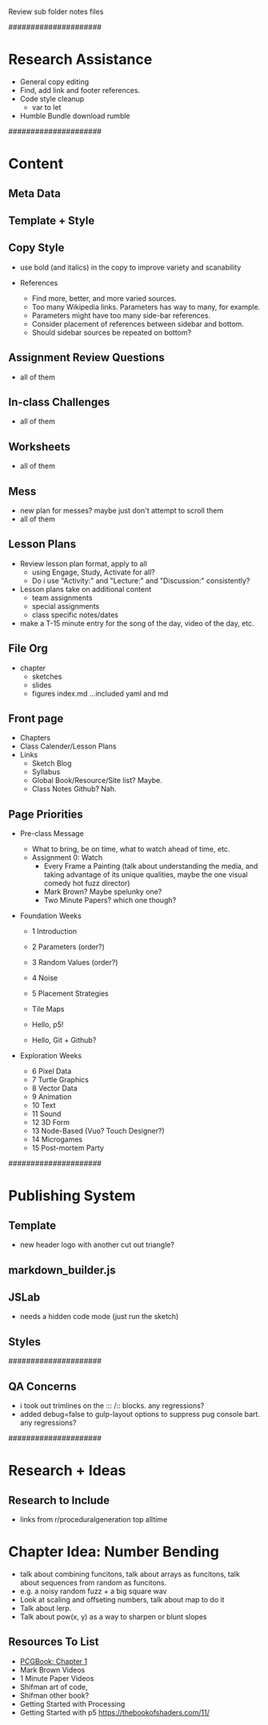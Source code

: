 Review sub folder notes files

#####################
# Research Assistance

- General copy editing
- Find, add link and footer references.
- Code style cleanup
  - var to let
- Humble Bundle download rumble




#####################
# Content

## Meta Data

## Template + Style


## Copy Style
- use bold (and italics) in the copy to improve variety and scanability

- References
  - Find more, better, and more varied sources. 
  - Too many Wikipedia links. Parameters has way to many, for example.
  - Parameters might have too many side-bar references.
  - Consider placement of references between sidebar and bottom.
  - Should sidebar sources be repeated on bottom?


## Assignment Review Questions
- all of them

## In-class Challenges
- all of them

## Worksheets
- all of them

## Mess
- new plan for messes? maybe just don't attempt to scroll them
- all of them

## Lesson Plans
- Review lesson plan format, apply to all
  - using Engage, Study, Activate for all?
  - Do i use "Activity:" and "Lecture:" and "Discussion:" consistently?
- Lesson plans take on additional content
  - team assignments
  - special assignments
  - class specific notes/dates
- make a T-15 minute entry for the song of the day, video of the day, etc.

## File Org
- chapter
  - sketches
  - slides
  - figures
  index.md
  ...included yaml and md


## Front page
- Chapters
- Class Calender/Lesson Plans
- Links
  - Sketch Blog
  - Syllabus
  - Global Book/Resource/Site list? Maybe.
  - Class Notes Github? Nah.

## Page Priorities
- Pre-class Message
  - What to bring, be on time, what to watch ahead of time, etc.
  - Assignment 0: Watch
    - Every Frame a Painting (talk about understanding the media, and taking advantage of its unique qualities, maybe the one visual comedy hot fuzz director)
    - Mark Brown? Maybe spelunky one?
    - Two Minute Papers? which one though?


- Foundation Weeks
  - 1 Introduction
  - 2 Parameters (order?)
  - 3 Random Values (order?)
  - 4 Noise
  - 5 Placement Strategies

  - Tile Maps
  - Hello, p5!
  - Hello, Git + Github?

- Exploration Weeks
  - 6 Pixel Data
  - 7 Turtle Graphics
  - 8 Vector Data
  - 9 Animation
  - 10 Text
  - 11 Sound
  - 12 3D Form
  - 13 Node-Based (Vuo? Touch Designer?)
  - 14 Microgames
  - 15 Post-mortem Party


  


#####################
# Publishing System

## Template
- new header logo with another cut out triangle?

## markdown_builder.js


## JSLab
- needs a hidden code mode (just run the sketch)

## Styles




#####################
## QA Concerns

- i took out trimlines on the ::: /:: blocks. any regressions?
- added debug=false to gulp-layout options to suppress pug console bart. any regressions?


#####################
# Research + Ideas

## Research to Include
- links from r/proceduralgeneration top alltime

# Chapter Idea: Number Bending
- talk about combining funcitons, talk about arrays as funcitons, talk about sequences from random as funcitons.
- e.g. a noisy random fuzz + a big square wav
- Look at scaling and offseting numbers, talk about map to do it
- Talk about lerp.
- Talk about pow(x, y) as a way to sharpen or blunt slopes





## Resources To List
- [PCGBook: Chapter 1](http://pcgbook.com/wp-content/uploads/chapter01.pdf)
- Mark Brown Videos
- 1 Minute Paper Videos
- Shifman art of code,
- Shifman other book?
- Getting Started with Processing
- Getting Started with p5
https://thebookofshaders.com/11/